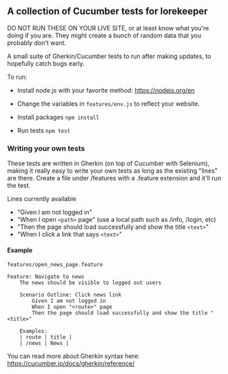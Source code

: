 ## A collection of Cucumber tests for lorekeeper

DO NOT RUN THESE ON YOUR LIVE SITE, or at least know what you're doing if you are. They might create a bunch of random data that you probably don't want.

A small suite of Gherkin/Cucumber tests to run after making updates, to hopefully catch bugs early.

To run:
- Install node.js with your favorite method: https://nodejs.org/en

- Change the variables in `features/env.js` to reflect your website.

- Install packages
``` npm install ```

- Run tests
``` npm test ```

### Writing your own tests

These tests are written in Gherkin (on top of Cucumber with Selenium), making it really easy to write your own tests as long as the existing "lines" are there.
Create a file under /features with a .feature extension and it'll run the test.

Lines currently available
- "Given I am not logged in"
- "When I open `<path>` page" (use a local path such as /info, /login, etc)
- "Then the page should load successfully and show the title `<text>`"
- "When I click a link that says `<text>`"

#### Example
`features/open_news_page.feature`
```
Feature: Navigate to news
    The news should be visible to logged out users

    Scenario Outline: Click news link
        Given I am not logged in
        When I open "<route>" page
        Then the page should load successfully and show the title "<title>"

    Examples:
    | route | title |
    | /news | News |
```

You can read more about Gherkin syntax here: https://cucumber.io/docs/gherkin/reference/
